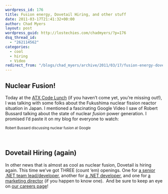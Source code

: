 ```yaml
---
wordpress_id: 176
title: Fusion energy, Dovetail Hiring, and other stuff
date: 2011-03-17T21:41:32+00:00
author: Chad Myers
layout: post
wordpress_guid: http://lostechies.com/chadmyers/?p=176
dsq_thread_id:
  - "262114562"
categories:
  - cool
  - hiring
  - Video
redirect_from: "/blogs/chad_myers/archive/2011/03/17/fusion-energy-dovetail-hiring-and-other-stuff.aspx/"
---
```

## Nuclear Fusion!

Today at the [ATX Code Lunch](https://groups.google.com/forum/#!forum/atx-code-lunch) (if you haven’t come yet, you’re missing out!), I was talking with some folks about the Fukushima nuclear fission reactor situation in Japan. I mentioned a fascinating Google Video I saw of Robert Bussard talking about the state of nuclear _fusion_ power generation. I promised I’d paste it on my blog for everyone to watch:

<div style="padding-bottom: 0px;margin: 0px;padding-left: 0px;padding-right: 0px;float: none;padding-top: 0px" class="wlWriterEditableSmartContent">
  <div>
  </div>
  
  <div style="width:400px;clear:both;font-size:.8em">
    Robert Bussard discussing nuclear fusion at Google
  </div>
</div>

&#160;

## Dovetail Hiring (again)

In other news that is almost as cool as nuclear fusion, Dovetail is hiring again. This time we’ve got THREE (count ‘em) openings. One for [a senior .NET team lead/developer](http://www.dovetailsoftware.com/senior-net-technical-lead), another for [a .NET developer](http://www.dovetailsoftware.com/.NET%20Developers), and one for [a marketing director](http://www.dovetailsoftware.com/marketing-director) (if you happen to know one).&#160; And be sure to keep an eye on [our careers page](http://www.dovetailsoftware.com/careers)!